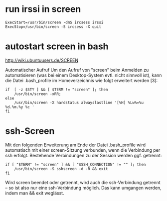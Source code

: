 # run irssi in screen
````
ExecStart=/usr/bin/screen -dmS ircsess irssi
ExecStop=/usr/bin/screen -S ircsess -X quit
````


# autostart screen in bash

http://wiki.ubuntuusers.de/SCREEN

Automatischer Aufruf
Um den Aufruf von "screen" beim Anmelden zu automatisieren (was bei einem Desktop-System evtl. nicht sinnvoll ist), kann die Datei .bash_profile im Homeverzeichnis wie folgt erweitert werden [3]:

````
if  [ -z $STY ] && [ $TERM != "screen" ]; then
    /usr/bin/screen -xRR;
else
    /usr/bin/screen -X hardstatus alwayslastline '[%H] %Lw%=%u %d.%m.%y %c '
fi
````

# ssh-Screen

Mit den folgenden Erweiterung am Ende der Datei .bash_profile wird automatisch mit einer screen-Sitzung verbunden, wenn die Verbindung per ssh erfolgt. Bestehende Verbindungen zu der Session werden ggf. getrennt:

````
if [ "$TERM" != "screen" ] && [ "$SSH_CONNECTION" != "" ]; then
    /usr/bin/screen -S sshscreen -d -R && exit
fi
````

Wird screen beendet oder getrennt, wird auch die ssh-Verbindung getrennt – so ist also nur eine ssh-Verbindung möglich. Das kann umgangen werden, indem man && exit weglässt.
